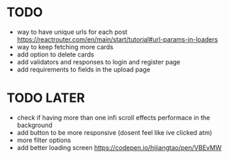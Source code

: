 # TODO
- way to have unique urls for each post https://reactrouter.com/en/main/start/tutorial#url-params-in-loaders
- way to keep fetching more cards 
- add option to delete cards
- add validators and responses to login and register page
- add requirements to fields in the upload page

# TODO LATER 
- check if having more than one infi scroll effects performace in the background
- add button to be more responsive (dosent feel like ive clicked atm)
- more filter options
- add better loading screen https://codepen.io/hijiangtao/pen/VBEvMW